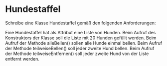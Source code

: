 # Hundestaffel

Schreibe eine Klasse Hundestaffel gemäß den folgenden Anforderungen:

Eine Hundestaffel hat als Attribut eine Liste von Hunden.
Beim Aufruf des Konstruktors der Klasse soll die Liste mit 20 Hunden gefüllt werden.
Beim Aufruf der Methode alleBellen() sollen alle Hunde einmal bellen.
Beim Aufruf der Methode teilweiseBellen() soll jeder zweite Hund bellen.
Beim Aufruf der Methode teilweiseEntfernen() soll jeder zweite Hund von der Liste entfernt werden.
